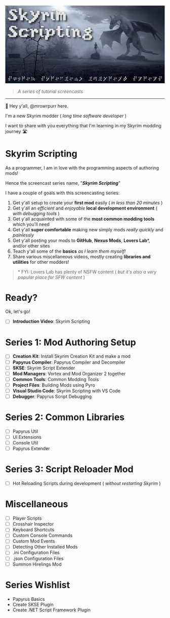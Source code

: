 ![Skyim Scripting](Images/Logo/SkyrimScripting.jpg)

> _A series of tutorial screencasts_

---

👋 Hey y'all, @mrowrpurr here.

I'm a new Skyrim modder ( _long time software developer_ )

I want to share with you everything that I'm learning in my Skyrim modding journey 🛣️

# Skyrim Scripting

As a programmer, I am in love with the programming aspects of authoring mods!

Hence the screencast series name, "_**Skyrim Scripting**_"

I have a couple of goals with this screencasting series:

1. Get y'all setup to create your **first mod** easily ( _in less than 20 minutes_ )
2. Get y'all an _efficient_ and _enjoyable_ **local development environment** ( _with debugging tools_ )
3. Get y'all acquainted with some of the **most common modding tools** which you'll need
4. Get y'all **super comfortable** making new simply mods _really quickly_ and _painlessly_
5. Get y'all posting your mods to **GitHub**, **Nexus Mods**, **Lovers Lab**\*, and/or other sites
6. Teach y'all some of the **basics** _as I learn them myself!_
7. Share various miscellaneous videos, mostly creating **libraries and utilities** for other modders!

> \* FYI: Lovers Lab has plenty of NSFW content ( _but it's also a very popular place for SFW content_ )

# Ready?

Ok, let's go!

- [ ] **Introduction Video**: Skyrim Scripting

# Series 1: Mod Authoring Setup

- [ ] **Creation Kit**: Install Skyrim Creation Kit and make a mod
- [ ] **Papyrus Compiler**: Papyrus Compiler and Decompiler
- [ ] **SKSE**: Skyrim Script Extender
- [ ] **Mod Managers**: Vortex and Mod Organizer 2 together
- [ ] **Common Tools**: Common Modding Tools
- [ ] **Project Files**: Building Mods using Pyro
- [ ] **Visual Studio Code**: Skyrim Scripting with VS Code
- [ ] **Debugger**: Papyrus Script Debugging

# Series 2: Common Libraries

- [ ] Papyrus Util
- [ ] UI Extensions
- [ ] Console Util
- [ ] Papyrus Extender

# Series 3: Script Reloader Mod

- [ ] Hot Reloading Scripts during development ( _without restarting Skyrim_ )

# Miscellaneous

- [ ] Player Scripts
- [ ] Crosshair Inspector
- [ ] Keyboard Shortcuts
- [ ] Custom Console Commands
- [ ] Custom Mod Events
- [ ] Detecting Other Installed Mods
- [ ] .ini Configuration Files
- [ ] .json Configuration Files
- [ ] Summon Hirelings Mod

# Series Wishlist

- Papyrus Basics
- Create SKSE Plugin
- Create .NET Script Framework Plugin
